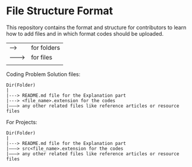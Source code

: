# File Structure Format

This repository contains the format and structure for contributors to learn how to add files and in which format codes should be uploaded.

|      |             |
| ---- | ----------- |
| —>   | for folders |
| ---> | for files   |
|      |             |

Coding Problem Solution files:

```
Dir(Folder)
|
|---> README.md file for the Explanation part
|---> <file_name>.extension for the codes
|———> any other related files like reference articles or resource files
```

For Projects:

```
Dir(Folder)
|
|---> README.md file for the Explanation part
|———> src<file_name>.extension for the codes
|———> any other related files like reference articles or resource files
```